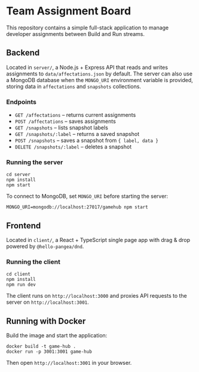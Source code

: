 # Team Assignment Board

This repository contains a simple full-stack application to manage developer assignments between Build and Run streams.

## Backend

Located in `server/`, a Node.js + Express API that reads and writes assignments to `data/affectations.json` by default. The server can also use a MongoDB database when the `MONGO_URI` environment variable is provided, storing data in `affectations` and `snapshots` collections.

### Endpoints
- `GET /affectations` – returns current assignments
- `POST /affectations` – saves assignments
- `GET /snapshots` – lists snapshot labels
- `GET /snapshots/:label` – returns a saved snapshot
- `POST /snapshots` – saves a snapshot from `{ label, data }`
- `DELETE /snapshots/:label` – deletes a snapshot

### Running the server
```
cd server
npm install
npm start
```

To connect to MongoDB, set `MONGO_URI` before starting the server:
```
MONGO_URI=mongodb://localhost:27017/gamehub npm start
```

## Frontend

Located in `client/`, a React + TypeScript single page app with drag & drop powered by `@hello-pangea/dnd`.

### Running the client
```
cd client
npm install
npm run dev
```

The client runs on `http://localhost:3000` and proxies API requests to the server on `http://localhost:3001`.

## Running with Docker

Build the image and start the application:

```
docker build -t game-hub .
docker run -p 3001:3001 game-hub
```

Then open `http://localhost:3001` in your browser.
